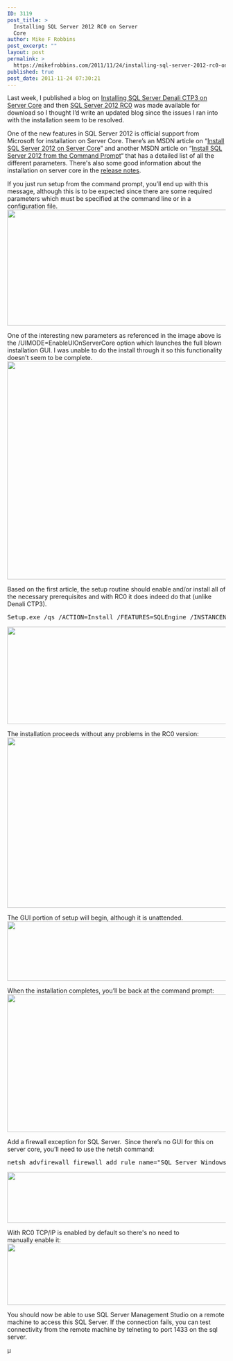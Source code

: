 ```yaml
---
ID: 3119
post_title: >
  Installing SQL Server 2012 RC0 on Server
  Core
author: Mike F Robbins
post_excerpt: ""
layout: post
permalink: >
  https://mikefrobbins.com/2011/11/24/installing-sql-server-2012-rc0-on-server-core/
published: true
post_date: 2011-11-24 07:30:21
---
```

Last week, I published a blog on <a href="http://mikefrobbins.com/2011/11/17/installing-sql-server-denali-ctp3-on-server-core/" target="_blank">Installing SQL Server Denali CTP3 on Server Core</a> and then <a href="http://www.microsoft.com/sqlserver/en/us/future-editions.aspx" target="_blank">SQL Server 2012 RC0</a> was made available for download so I thought I’d write an updated blog since the issues I ran into with the installation seem to be resolved.

One of the new features in SQL Server 2012 is official support from Microsoft for installation on Server Core. There’s an MSDN article on “<a href="http://msdn.microsoft.com/en-us/library/hh231669(v=sql.110).aspx#bk_configurationfiles" target="_blank">Install SQL Server 2012 on Server Core</a>” and another MSDN article on “<a href="http://msdn.microsoft.com/en-us/library/ms144259(v=sql.110).aspx#Role" target="_blank">Install SQL Server 2012 from the Command Prompt</a>“ that has a detailed list of all the different parameters. There's also some good information about the installation on server core in the <a href="http://social.technet.microsoft.com/wiki/contents/articles/microsoft-sql-server-2012-rc-0-release-notes.aspx" target="_blank">release notes</a>.

If you just run setup from the command prompt, you’ll end up with this message, although this is to be expected since there are some required parameters which must be specified at the command line or in a configuration file.
<a href="http://mikefrobbins.com/wp-content/uploads/2011/11/sql2012rc0-1.png"><img class="alignnone size-full wp-image-3120" title="sql2012rc0-1" alt="" src="http://mikefrobbins.com/wp-content/uploads/2011/11/sql2012rc0-1.png" width="640" height="267" /></a>

One of the interesting new parameters as referenced in the image above is the /UIMODE=EnableUIOnServerCore option which launches the full blown installation GUI. I was unable to do the install through it so this functionality doesn't seem to be complete.
<a href="http://mikefrobbins.com/wp-content/uploads/2011/11/sql2012rc0-1a.png"><img class="alignnone size-full wp-image-3129" title="sql2012rc0-1a" alt="" src="http://mikefrobbins.com/wp-content/uploads/2011/11/sql2012rc0-1a.png" width="640" height="502" /></a>

Based on the first article, the setup routine should enable and/or install all of the necessary prerequisites and with RC0 it does indeed do that (unlike Denali CTP3).
<pre class="lang:batch decode:true">Setup.exe /qs /ACTION=Install /FEATURES=SQLEngine /INSTANCENAME=MSSQLSERVER /SQLSVCACCOUNT="mikefrobbins\sqlSvcAcct" /SQLSVCPASSWORD="password" /AGTSVCACCOUNT="mikefrobbins\sqlAgentAcct" /AGTSVCPASSWORD="password" /AGTSVCSTARTUPTYPE="Automatic" /SQLSYSADMINACCOUNTS="mikefrobbins\administrator" /IACCEPTSQLSERVERLICENSETERMS</pre>
<a href="http://mikefrobbins.com/wp-content/uploads/2011/11/sql2012rc0-2.png"><img class="alignnone size-full wp-image-3121" title="sql2012rc0-2" alt="" src="http://mikefrobbins.com/wp-content/uploads/2011/11/sql2012rc0-2.png" width="640" height="224" /></a>

The installation proceeds without any problems in the RC0 version:
<a href="http://mikefrobbins.com/wp-content/uploads/2011/11/sql2012rc0-3.png"><img class="alignnone size-full wp-image-3122" title="sql2012rc0-3" alt="" src="http://mikefrobbins.com/wp-content/uploads/2011/11/sql2012rc0-3.png" width="640" height="392" /></a>

The GUI portion of setup will begin, although it is unattended.
<a href="http://mikefrobbins.com/wp-content/uploads/2011/11/sql2012rc0-4.png"><img class="alignnone size-full wp-image-3123" title="sql2012rc0-4" alt="" src="http://mikefrobbins.com/wp-content/uploads/2011/11/sql2012rc0-4.png" width="640" height="137" /></a>

When the installation completes, you’ll be back at the command prompt:
<a href="http://mikefrobbins.com/wp-content/uploads/2011/11/sql2012rc0-5.png"><img class="alignnone size-full wp-image-3124" title="sql2012rc0-5" alt="" src="http://mikefrobbins.com/wp-content/uploads/2011/11/sql2012rc0-5.png" width="640" height="317" /></a>

Add a firewall exception for SQL Server.  Since there’s no GUI for this on server core, you’ll need to use the netsh command:
<pre class="lang:batch decode:true">netsh advfirewall firewall add rule name="SQL Server Windows NT - 64 Bit" dir=in action=allow program="C:\Program Files\Microsoft SQL Server\MSSQL11.MSSQLSERVER\MSSQL\Binn\sqlservr.exe" enable=yes profile=domain</pre>
<a href="http://mikefrobbins.com/wp-content/uploads/2011/11/denali-core9a.png"><img class="alignnone size-full wp-image-3063" title="denali-core9a" alt="" src="http://mikefrobbins.com/wp-content/uploads/2011/11/denali-core9a.png" width="640" height="117" /></a>

With RC0 TCP/IP is enabled by default so there's no need to manually enable it:
<a href="http://mikefrobbins.com/wp-content/uploads/2011/11/denali-core10a.png"><img class="alignnone size-full wp-image-3064" title="denali-core10a" alt="" src="http://mikefrobbins.com/wp-content/uploads/2011/11/denali-core10a.png" width="640" height="141" /></a>

You should now be able to use SQL Server Management Studio on a remote machine to access this SQL Server. If the connection fails, you can test connectivity from the remote machine by telneting to port 1433 on the sql server.

µ